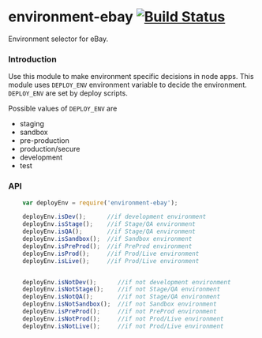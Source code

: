 environment-ebay [![Build Status](https://ebayci.qa.ebay.com/CI-Instance/buildStatus/icon?job=environment-ebay)](https://ebayci.qa.ebay.com/CI-Instance/job/environment-ebay)
================

Environment selector for eBay.

### Introduction

Use this module to make environment specific decisions in node apps.
This module uses `DEPLOY_ENV` environment variable to decide the environment.
`DEPLOY_ENV` are set by deploy scripts.

Possible values of `DEPLOY_ENV` are
 - staging
 - sandbox
 - pre-production
 - production/secure
 - development
 - test

### API

```javascript
    var deployEnv = require('environment-ebay');

    deployEnv.isDev();      //if development environment
    deployEnv.isStage();    //if Stage/QA environment
    deployEnv.isQA();       //if Stage/QA environment
    deployEnv.isSandbox();  //if Sandbox environment
    deployEnv.isPreProd();  //if PreProd environment
    deployEnv.isProd();     //if Prod/Live environment
    deployEnv.isLive();     //if Prod/Live environment


    deployEnv.isNotDev();      //if not development environment
    deployEnv.isNotStage();    //if not Stage/QA environment
    deployEnv.isNotQA();       //if not Stage/QA environment
    deployEnv.isNotSandbox();  //if not Sandbox environment
    deployEnv.isPreProd();     //if not PreProd environment
    deployEnv.isNotProd();     //if not Prod/Live environment
    deployEnv.isNotLive();     //if not Prod/Live environment

```
